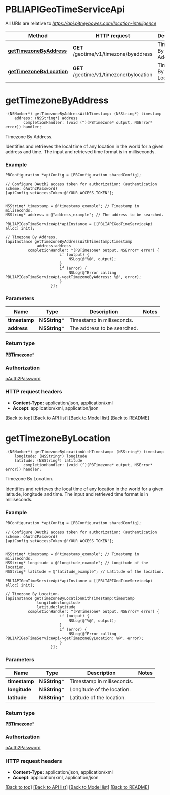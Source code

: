 # PBLIAPIGeoTimeServiceApi

All URIs are relative to *https://api.pitneybowes.com/location-intelligence*

Method | HTTP request | Description
------------- | ------------- | -------------
[**getTimezoneByAddress**](PBLIAPIGeoTimeServiceApi.md#gettimezonebyaddress) | **GET** /geotime/v1/timezone/byaddress | Timezone By Address.
[**getTimezoneByLocation**](PBLIAPIGeoTimeServiceApi.md#gettimezonebylocation) | **GET** /geotime/v1/timezone/bylocation | Timezone By Location.


# **getTimezoneByAddress**
```objc
-(NSNumber*) getTimezoneByAddressWithTimestamp: (NSString*) timestamp
    address: (NSString*) address
        completionHandler: (void (^)(PBTimezone* output, NSError* error)) handler;
```

Timezone By Address.

Identifies and retrieves the local time of any location in the world for a given address and time. The input and retrieved time format is in milliseconds.

### Example 
```objc
PBConfiguration *apiConfig = [PBConfiguration sharedConfig];

// Configure OAuth2 access token for authorization: (authentication scheme: oAuth2Password)
[apiConfig setAccessToken:@"YOUR_ACCESS_TOKEN"];


NSString* timestamp = @"timestamp_example"; // Timestamp in miliseconds.
NSString* address = @"address_example"; // The address to be searched.

PBLIAPIGeoTimeServiceApi*apiInstance = [[PBLIAPIGeoTimeServiceApi alloc] init];

// Timezone By Address.
[apiInstance getTimezoneByAddressWithTimestamp:timestamp
              address:address
          completionHandler: ^(PBTimezone* output, NSError* error) {
                        if (output) {
                            NSLog(@"%@", output);
                        }
                        if (error) {
                            NSLog(@"Error calling PBLIAPIGeoTimeServiceApi->getTimezoneByAddress: %@", error);
                        }
                    }];
```

### Parameters

Name | Type | Description  | Notes
------------- | ------------- | ------------- | -------------
 **timestamp** | **NSString***| Timestamp in miliseconds. | 
 **address** | **NSString***| The address to be searched. | 

### Return type

[**PBTimezone***](PBTimezone.md)

### Authorization

[oAuth2Password](../README.md#oAuth2Password)

### HTTP request headers

 - **Content-Type**: application/json, application/xml
 - **Accept**: application/xml, application/json

[[Back to top]](#) [[Back to API list]](../README.md#documentation-for-api-endpoints) [[Back to Model list]](../README.md#documentation-for-models) [[Back to README]](../README.md)

# **getTimezoneByLocation**
```objc
-(NSNumber*) getTimezoneByLocationWithTimestamp: (NSString*) timestamp
    longitude: (NSString*) longitude
    latitude: (NSString*) latitude
        completionHandler: (void (^)(PBTimezone* output, NSError* error)) handler;
```

Timezone By Location.

Identifies and retrieves the local time of any location in the world for a given latitude, longitude and time. The input and retrieved time format is in milliseconds.

### Example 
```objc
PBConfiguration *apiConfig = [PBConfiguration sharedConfig];

// Configure OAuth2 access token for authorization: (authentication scheme: oAuth2Password)
[apiConfig setAccessToken:@"YOUR_ACCESS_TOKEN"];


NSString* timestamp = @"timestamp_example"; // Timestamp in miliseconds.
NSString* longitude = @"longitude_example"; // Longitude of the location.
NSString* latitude = @"latitude_example"; // Latitude of the location.

PBLIAPIGeoTimeServiceApi*apiInstance = [[PBLIAPIGeoTimeServiceApi alloc] init];

// Timezone By Location.
[apiInstance getTimezoneByLocationWithTimestamp:timestamp
              longitude:longitude
              latitude:latitude
          completionHandler: ^(PBTimezone* output, NSError* error) {
                        if (output) {
                            NSLog(@"%@", output);
                        }
                        if (error) {
                            NSLog(@"Error calling PBLIAPIGeoTimeServiceApi->getTimezoneByLocation: %@", error);
                        }
                    }];
```

### Parameters

Name | Type | Description  | Notes
------------- | ------------- | ------------- | -------------
 **timestamp** | **NSString***| Timestamp in miliseconds. | 
 **longitude** | **NSString***| Longitude of the location. | 
 **latitude** | **NSString***| Latitude of the location. | 

### Return type

[**PBTimezone***](PBTimezone.md)

### Authorization

[oAuth2Password](../README.md#oAuth2Password)

### HTTP request headers

 - **Content-Type**: application/json, application/xml
 - **Accept**: application/xml, application/json

[[Back to top]](#) [[Back to API list]](../README.md#documentation-for-api-endpoints) [[Back to Model list]](../README.md#documentation-for-models) [[Back to README]](../README.md)

